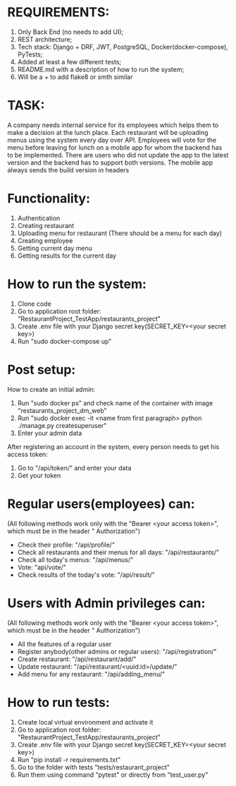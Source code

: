 # REQUIREMENTS:

1. Only Back End (no needs to add UI);
2. REST architecture;
3. Tech stack: Django + DRF, JWT, PostgreSQL, Docker(docker-compose), PyTests;
4. Added at least a few different tests;
5. README.md with a description of how to run the system;
6. Will be a + to add flake8 or smth similar

# TASK:

A company needs internal service for its employees which helps them to
make a decision at the lunch place. Each restaurant will be uploading menus
using the system every day over API.
Employees will vote for the menu before leaving for lunch on a mobile app
for whom the backend has to be implemented. There are users who did not
update the app to the latest version and the backend has to support both
versions. The mobile app always sends the build version in headers

# Functionality:

1. Authentication
2. Creating restaurant
3. Uploading menu for restaurant (There should be a menu for each day)
4. Creating employee
5. Getting current day menu
6. Getting results for the current day

# How to run the system:

1. Clone code
2. Go to application root folder: "RestaurantProject_TestApp/restaurants_project"
3. Create .env file with your Django secret key(SECRET_KEY=&lt;your secret key&gt;)
4. Run "sudo docker-compose up"

# Post setup:

How to create an initial admin:

1. Run "sudo docker ps" and check name of the container with image "restaurants_project_dm_web"
2. Run "sudo docker exec -it &lt;name from first paragraph&gt; python ./manage.py createsuperuser"
3. Enter your admin data

After registering an account in the system, every person needs to get his access token:

1. Go to "/api/token/" and enter your data
2. Get your token

# Regular users(employees) can:

(All following methods work only with the "Bearer &lt;your access token&gt;", which must be in the header "
Authorization")

- Check their profile: "/api/profile/"
- Check all restaurants and their menus for all days: "/api/restaurants/"
- Check all today's menus: "/api/menus/"
- Vote: "api/vote/"
- Check results of the today's vote: "/api/result/"

# Users with Admin privileges can:

(All following methods work only with the "Bearer &lt;your access token&gt;", which must be in the header "
Authorization")

- All the features of a regular user
- Register anybody(other admins or regular users): "/api/registration/"
- Create restaurant: "/api/restaurant/add/"
- Update restaurant: "/api/restaurant/&lt;uuid:id&gt;/update/"
- Add menu for any restaurant: "/api/adding_menu/"

# How to run tests:

1. Create local virtual environment and activate it
2. Go to application root folder: "RestaurantProject_TestApp/restaurants_project"
2. Create .env file with your Django secret key(SECRET_KEY=&lt;your secret key&gt;)
3. Run "pip install -r requirements.txt"
3. Go to the folder with tests "tests/restaurant_project"
4. Run them using command "pytest" or directly from "test_user.py"
